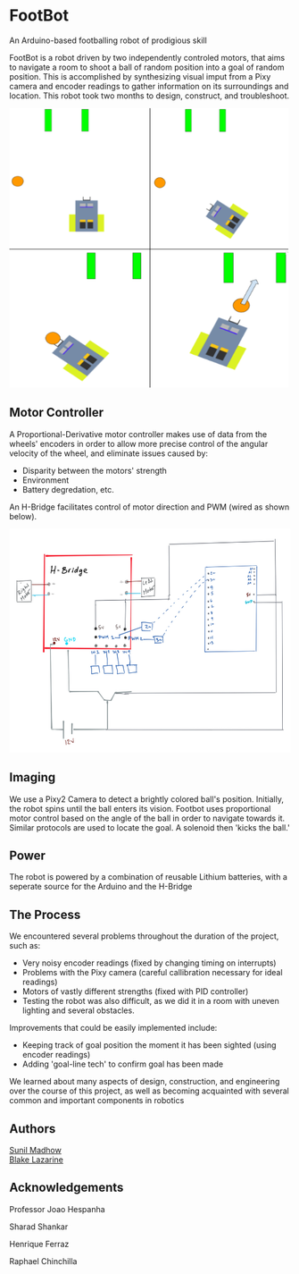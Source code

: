# FootBot
An Arduino-based footballing robot of prodigious skill

FootBot is a robot driven by two independently controled motors, that aims to navigate a room to shoot a ball of random position into a goal of random position. This is accomplished by synthesizing visual imput from a Pixy camera and encoder readings to gather information on its surroundings and location. This robot took two months to design, construct, and troubleshoot.

<img src = "docs/im1.png" height = 500 width = 500>

## Motor Controller

A Proportional-Derivative motor controller makes use of data from the wheels' encoders in order to allow more precise control of the angular velocity of the wheel, and eliminate issues caused by:
* Disparity between the motors' strength
* Environment
* Battery degredation, etc.

An H-Bridge facilitates control of motor direction and PWM (wired as shown below).

<img src = "docs/im2.jpg" height = 400 width = 600>

## Imaging

We use a Pixy2 Camera to detect a brightly colored ball's position. Initially, the robot spins until the ball enters its vision. Footbot uses proportional motor control based on the angle of the ball in order to navigate towards it. Similar protocols are used to locate the goal. <? Ultrasonic sensors ensure the robot is within 'shooting range' of the goal ?> A solenoid then 'kicks the ball.'

## Power

The robot is powered by a combination of reusable Lithium batteries, with a seperate source for the Arduino and the H-Bridge

## The Process

We encountered several problems throughout the duration of the project, such as:
* Very noisy encoder readings (fixed by changing timing on interrupts)
* Problems with the Pixy camera (careful callibration necessary for ideal readings)
* Motors of vastly different strengths (fixed with PID controller)
* Testing the robot was also difficult, as we did it in a room with uneven lighting and several obstacles.

Improvements that could be easily implemented include:
* Keeping track of goal position the moment it has been sighted (using encoder readings)
* Adding 'goal-line tech' to confirm goal has been made

We learned about many aspects of design, construction, and engineering over the course of this project, as well as becoming acquainted with several common and important components in robotics

## Authors

[Sunil Madhow](https://github.com/SunilMadhow) <br/>
[Blake Lazarine](https://github.com/BlakeLazarine)

## Acknowledgements

Professor Joao Hespanha

Sharad Shankar

Henrique Ferraz

Raphael Chinchilla


